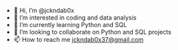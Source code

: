 - 👋 Hi, I’m @jckndab0x
- 👀 I’m interested in coding and data analysis
- 🌱 I’m currently learning Python and SQL
- 💞️ I’m looking to collaborate on Python and SQL projects
- 📫 How to reach me jckndab0x37@gmail.com

<!---
jckndab0x/jckndab0x is a ✨ special ✨ repository because its `README.md` (this file) appears on your GitHub profile.
You can click the Preview link to take a look at your changes.
--->
